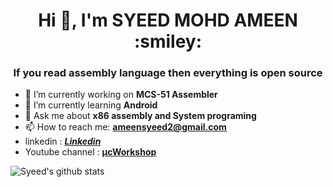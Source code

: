 <h1 align="center">Hi 👋, I'm SYEED MOHD AMEEN  :smiley:</h1> 
<h3 align="center">If you read assembly language then everything is open source</h3>



- 🔭 I’m currently working on **MCS-51 Assembler**
- 🌱 I’m currently learning **Android**
- 💬 Ask me about **x86 assembly and System programing**
- 📫 How to reach me: **ameensyeed2@gmail.com**
- linkedin : [***Linkedin***](https://www.linkedin.com/in/syeed-mohd-ameen-13641a1b4/)
- Youtube channel : [**μcWorkshop**](https://www.youtube.com/@ucworkshop)

![Syeed's github stats](https://github-readme-stats.vercel.app/api/?username=syeedameen&theme=prussian&show_icons=true&count_private=true)
